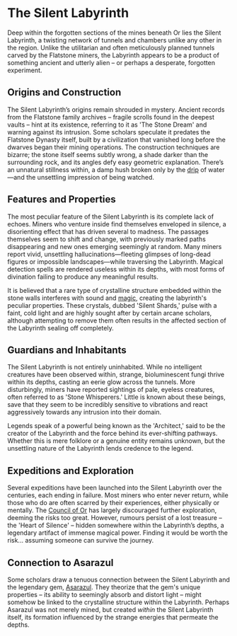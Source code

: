 # The Silent Labyrinth

Deep within the forgotten sections of the mines beneath Or lies the Silent Labyrinth, a twisting network of tunnels and chambers unlike any other in the region. Unlike the utilitarian and often meticulously planned tunnels carved by the Flatstone miners, the Labyrinth appears to be a product of something ancient and utterly alien – or perhaps a desperate, forgotten experiment.

## Origins and Construction

The Silent Labyrinth’s origins remain shrouded in mystery. Ancient records from the Flatstone family archives – fragile scrolls found in the deepest vaults – hint at its existence, referring to it as 'The Stone Dream' and warning against its intrusion. Some scholars speculate it predates the Flatstone Dynasty itself, built by a civilization that vanished long before the dwarves began their mining operations. The construction techniques are bizarre; the stone itself seems subtly wrong, a shade darker than the surrounding rock, and its angles defy easy geometric explanation. There’s an unnatural stillness within, a damp hush broken only by the [drip](/geography/settlement/city/city-of-or/shop/the-cauldron-lottery/drip.md) of water—and the unsettling impression of being watched.

## Features and Properties

The most peculiar feature of the Silent Labyrinth is its complete lack of echoes. Miners who venture inside find themselves enveloped in silence, a disorienting effect that has driven several to madness. The passages themselves seem to shift and change, with previously marked paths disappearing and new ones emerging seemingly at random. Many miners report vivid, unsettling hallucinations—fleeting glimpses of long-dead figures or impossible landscapes—while traversing the Labyrinth. Magical detection spells are rendered useless within its depths, with most forms of divination failing to produce any meaningful results. 

It is believed that a rare type of crystalline structure embedded within the stone walls interferes with sound and [magic](/structure/mechanic/magic.md), creating the labyrinth's peculiar properties. These crystals, dubbed 'Silent Shards,' pulse with a faint, cold light and are highly sought after by certain arcane scholars, although attempting to remove them often results in the affected section of the Labyrinth sealing off completely.

## Guardians and Inhabitants

The Silent Labyrinth is not entirely uninhabited. While no intelligent creatures have been observed within, strange, bioluminescent fungi thrive within its depths, casting an eerie glow across the tunnels. More disturbingly, miners have reported sightings of pale, eyeless creatures, often referred to as 'Stone Whisperers.' Little is known about these beings, save that they seem to be incredibly sensitive to vibrations and react aggressively towards any intrusion into their domain.

Legends speak of a powerful being known as the 'Architect,' said to be the creator of the Labyrinth and the force behind its ever-shifting pathways. Whether this is mere folklore or a genuine entity remains unknown, but the unsettling nature of the Labyrinth lends credence to the legend.

## Expeditions and Exploration

Several expeditions have been launched into the Silent Labyrinth over the centuries, each ending in failure. Most miners who enter never return, while those who do are often scarred by their experiences, either physically or mentally. The [Council of Or](/geography/settlement/city/city-of-or/council-of-or.md) has largely discouraged further exploration, deeming the risks too great. However, rumours persist of a lost treasure – the 'Heart of Silence' – hidden somewhere within the Labyrinth’s depths, a legendary artifact of immense magical power. Finding it would be worth the risk... assuming someone can survive the journey.

## Connection to Asarazul

Some scholars draw a tenuous connection between the Silent Labyrinth and the legendary gem, [Asarazul](/geography/settlement/city/city-of-or/asarazul.md). They theorize that the gem's unique properties – its ability to seemingly absorb and distort light – might somehow be linked to the crystalline structure within the Labyrinth. Perhaps Asarazul was not merely mined, but created *within* the Silent Labyrinth itself, its formation influenced by the strange energies that permeate the depths.
